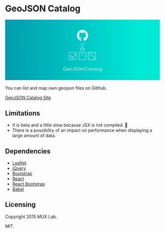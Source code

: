 # GeoJSON Catalog

<img src="img/GeoJSONCatalog_readme.png" width="600px"/>

You can list and map own geojson files on GitHub.

[GeoJSON Catalog Site](http://muxlab.github.io/geojson-catalog/)

## Limitations

* It is beta and a little slow because JSX is not compiled. :eyes:
* There is a possibility of an impact on performance when displaying a large amount of data.

## Dependencies

* [Leaflet](http://leafletjs.com/)
* [jQuery](https://jquery.com/)
* [Bootstrap](http://getbootstrap.com/)
* [React](https://facebook.github.io/react/)
* [React Bootstrap](https://react-bootstrap.github.io/)
* [Babel](https://babeljs.io)

## Licensing

Copyright 2015 MUX Lab.

MIT.
